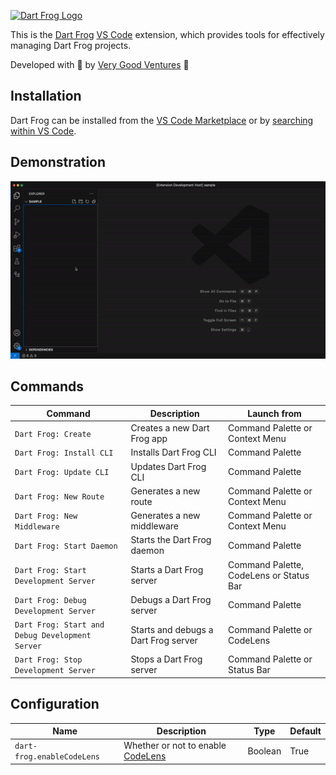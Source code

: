 [![Dart Frog Logo][logo_black]][dart_frog_link_light]

This is the [Dart Frog](https://dartfrog.vgv.dev/) [VS Code](https://code.visualstudio.com/) extension, which provides tools for effectively managing Dart Frog projects.

Developed with 💙 by [Very Good Ventures][very_good_ventures_link] 🦄

## Installation

Dart Frog can be installed from the [VS Code Marketplace](https://marketplace.visualstudio.com/items?itemName=VeryGoodVentures.dart-frog) or by [searching within VS Code](https://code.visualstudio.com/docs/editor/extension-gallery#_search-for-an-extension).

## Demonstration

![demonstration](https://raw.githubusercontent.com/VeryGoodOpenSource/dart_frog/main/extensions/vscode/assets/demonstration.gif)

## Commands

| Command                                         | Description                          | Launch from                             |
| ----------------------------------------------- | ------------------------------------ | --------------------------------------- |
| `Dart Frog: Create`                             | Creates a new Dart Frog app          | Command Palette or Context Menu         |
| `Dart Frog: Install CLI`                        | Installs Dart Frog CLI               | Command Palette                         |
| `Dart Frog: Update CLI`                         | Updates Dart Frog CLI                | Command Palette                         |
| `Dart Frog: New Route`                          | Generates a new route                | Command Palette or Context Menu         |
| `Dart Frog: New Middleware`                     | Generates a new middleware           | Command Palette or Context Menu         |
| `Dart Frog: Start Daemon`                       | Starts the Dart Frog daemon          | Command Palette                         |
| `Dart Frog: Start Development Server`           | Starts a Dart Frog server            | Command Palette, CodeLens or Status Bar |
| `Dart Frog: Debug Development Server`           | Debugs a Dart Frog server            | Command Palette                         |
| `Dart Frog: Start and Debug Development Server` | Starts and debugs a Dart Frog server | Command Palette or CodeLens             |
| `Dart Frog: Stop Development Server`            | Stops a Dart Frog server             | Command Palette or Status Bar           |

## Configuration

| Name                       | Description                                         | Type    | Default |
| -------------------------- | --------------------------------------------------- | ------- | ------- |
| `dart-frog.enableCodeLens` | Whether or not to enable [CodeLens][code_lens_link] | Boolean | True    |

[ci_link]: https://github.com/VeryGoodOpenSource/dart_frog/actions/workflows/main.yaml
[dart_frog_link_light]: https://github.com/verygoodopensource/dart_frog
[license_link]: https://opensource.org/licenses/MIT
[logo_black]: https://raw.githubusercontent.com/VeryGoodOpenSource/dart_frog/main/assets/dart_frog_logo_black.png
[very_good_ventures_link]: https://verygood.ventures
[code_lens_link]: https://code.visualstudio.com/blogs/2017/02/12/code-lens-roundup
